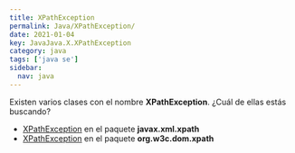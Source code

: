 ```yaml
---
title: XPathException
permalink: Java/XPathException/
date: 2021-01-04
key: JavaJava.X.XPathException
category: java
tags: ['java se']
sidebar: 
  nav: java
---
```


Existen varios clases con el nombre **XPathException**. ¿Cuál de ellas estás buscando?
<ul>
<li><a href="/Java/XPathException-javax-xml-xpath/">XPathException</a> en el paquete <strong>javax.xml.xpath</strong></li>
<li><a href="/Java/XPathException-org-w3c-dom-xpath/">XPathException</a> en el paquete <strong>org.w3c.dom.xpath</strong></li>
<ul>
